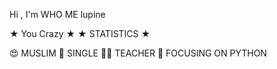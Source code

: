 Hi , I'm WHO ME lupine


★ You Crazy ★ ★ STATISTICS ★

😍 MUSLIM
🌚 SINGLE
👩‍💻 TEACHER
🌟 FOCUSING ON PYTHON
